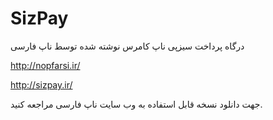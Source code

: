 # SizPay
درگاه پرداخت سیزپی ناپ کامرس نوشته شده توسط ناپ فارسی

http://nopfarsi.ir/

http://sizpay.ir/

جهت دانلود نسخه قابل استفاده به وب سایت ناپ فارسی مراجعه کنید.
